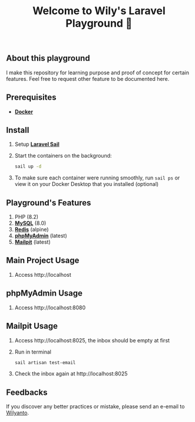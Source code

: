 <h1 align="center">Welcome to Wily's Laravel Playground 👋</h1>
<br>

## About this playground

I make this repository for learning purpose and proof of concept for certain features. Feel free to request other feature to be documented here.

## Prerequisites

-   **[Docker](https://www.docker.com/)**

## Install

1. Setup **[Laravel Sail](https://laravel.com/docs/10.x/sail#installing-sail-into-existing-applications)**
2. Start the containers on the background:

    ```sh
    sail up -d
    ```

3. To make sure each container were running smoothly, run `sail ps` or view it on your Docker Desktop that you installed (optional)

## Playground's Features

1. PHP (8.2)
2. **[MySQL](https://hub.docker.com/_/mysql)** (8.0)
3. **[Redis](https://hub.docker.com/_/redis)** (alpine)
4. **[phpMyAdmin](https://hub.docker.com/_/phpmyadmin)** (latest)
5. **[Mailpit](https://hub.docker.com/r/axllent/mailpit)** (latest)

## Main Project Usage

1. Access http://localhost

## phpMyAdmin Usage

1. Access http://localhost:8080

## Mailpit Usage

1. Access http://localhost:8025, the inbox should be empty at first
2. Run in terminal

    ```sh
    sail artisan test-email
    ```

3. Check the inbox again at http://localhost:8025

## Feedbacks

If you discover any better practices or mistake, please send an e-email to [Wilyanto](mailto:wilyanto.dev@gmail.com).
